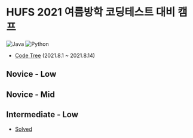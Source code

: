 # HUFS 2021 여름방학 코딩테스트 대비 캠프
![Java](https://img.shields.io/badge/Java-orange?logo=Java)
![Python](https://img.shields.io/badge/Python-yellow?logo=Python)
- [Code Tree](https://www.codetree.ai/) (2021.8.1 ~ 2021.8.14)

## Novice - Low

## Novice - Mid

## Intermediate - Low
- [Solved](./intermediate-low)